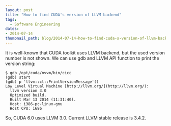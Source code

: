 ```yaml
---
layout: post
title: "How to find CUDA's version of LLVM backend"
tags:
  - Software Engineering
dates:
- 2014-07-14
thumbnail_path: blog/2014-07-14-how-to-find-cuda-s-version-of-llvm-backend/nvcc-llvm-ir.png
---
```


It is well-known that CUDA toolkit uses LLVM backend, but the used version number is not shown. We can use gdb and LLVM API function to print the version string:

```
$ gdb /opt/cuda/nvvm/bin/cicc
(gdb) start
(gdb) p 'llvm::cl::PrintVersionMessage'()
Low Level Virtual Machine [http://llvm.org/](http://llvm.org/):
  llvm version 3.0
  Optimized build.
  Built Mar 13 2014 (11:31:40).
  Host: i386-pc-linux-gnu
  Host CPU: i686
```

So, CUDA 6.0 uses LLVM 3.0. Current LLVM stable release is 3.4.2.
